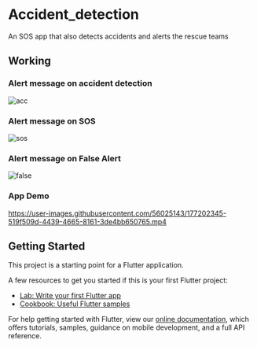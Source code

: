 # Accident_detection

An SOS app that also detects accidents and alerts the rescue teams

## Working

### Alert message on accident detection
![acc](https://user-images.githubusercontent.com/56025143/177202284-a3e394bd-b585-428e-bdcd-3e6549baef92.jpg)

### Alert message on SOS
![sos](https://user-images.githubusercontent.com/56025143/177202318-bf723f98-366c-46b6-9457-20191e61e23d.jpg)

### Alert message on False Alert
![false](https://user-images.githubusercontent.com/56025143/177202332-7d45e131-e257-40bb-8ada-c368bce46cee.jpg)

### App Demo

https://user-images.githubusercontent.com/56025143/177202345-519f509d-4439-4665-8161-3de4bb650765.mp4


## Getting Started

This project is a starting point for a Flutter application.

A few resources to get you started if this is your first Flutter project:

- [Lab: Write your first Flutter app](https://flutter.dev/docs/get-started/codelab)
- [Cookbook: Useful Flutter samples](https://flutter.dev/docs/cookbook)

For help getting started with Flutter, view our
[online documentation](https://flutter.dev/docs), which offers tutorials,
samples, guidance on mobile development, and a full API reference.

